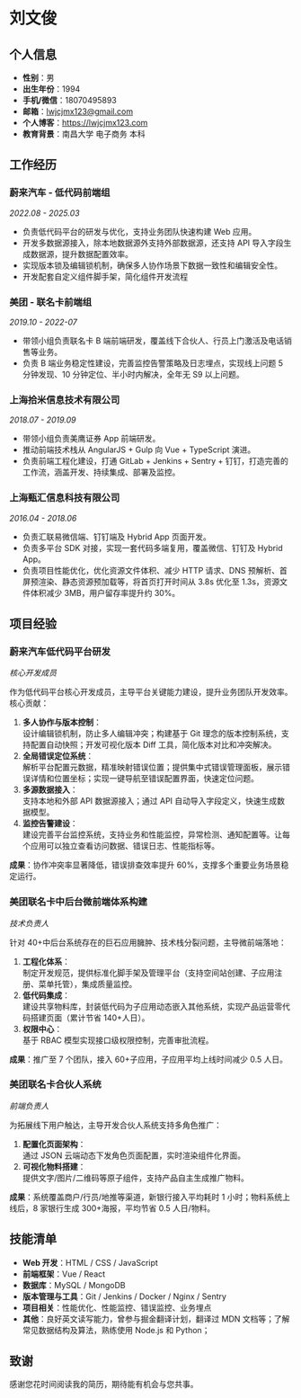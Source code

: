 # 刘文俊

## 个人信息

- **性别**：男
- **出生年份**：1994
- **手机/微信**：18070495893
- **邮箱**：lwjcjmx123@gmail.com
- **个人博客**：https://lwjcjmx123.com
- **教育背景**：南昌大学 电子商务 本科

## 工作经历

### 蔚来汽车 - 低代码前端组

_2022.08 - 2025.03_

- 负责低代码平台的研发与优化，支持业务团队快速构建 Web 应用。
- 开发多数据源接入，除本地数据源外支持外部数据源，还支持 API 导入字段生成数据源，提升数据配置效率。
- 实现版本锁及编辑锁机制，确保多人协作场景下数据一致性和编辑安全性。
- 开发配套自定义组件脚手架，简化组件开发流程

### 美团 - 联名卡前端组

_2019.10 - 2022-07_

- 带领小组负责联名卡 B 端前端研发，覆盖线下合伙人、行员上门激活及电话销售等业务。
- 负责 B 端业务稳定性建设，完善监控告警策略及日志埋点，实现线上问题 5 分钟发现、10 分钟定位、半小时内解决，全年无 S9 以上问题。

### 上海拾米信息技术有限公司

_2018.07 - 2019.09_

- 带领小组负责美鹰证券 App 前端研发。
- 推动前端技术栈从 AngularJS + Gulp 向 Vue + TypeScript 演进。
- 负责前端工程化建设，打通 GitLab + Jenkins + Sentry + 钉钉，打造完善的工作流，涵盖开发、持续集成、部署及监控。

### 上海甄汇信息科技有限公司

_2016.04 - 2018.06_

- 负责汇联易微信端、钉钉端及 Hybrid App 页面开发。
- 负责多平台 SDK 对接，实现一套代码多端复用，覆盖微信、钉钉及 Hybrid App。
- 负责项目性能优化，优化资源文件体积、减少 HTTP 请求、DNS 预解析、首屏预渲染、静态资源预加载等，将首页打开时间从 3.8s 优化至 1.3s，资源文件体积减少 3MB，用户留存率提升约 30%。

## 项目经验

### 蔚来汽车低代码平台研发

_核心开发成员_

作为低代码平台核心开发成员，主导平台关键能力建设，提升业务团队开发效率。核心贡献：

1. **多人协作与版本控制**：  
   设计编辑锁机制，防止多人编辑冲突；构建基于 Git 理念的版本控制系统，支持配置自动快照；开发可视化版本 Diff 工具，简化版本对比和冲突解决。
2. **全局错误定位系统**：  
   解析平台配置元数据，精准映射错误位置；提供集中式错误管理面板，展示错误详情和位置坐标；实现一键导航至错误配置界面，快速定位问题。
3. **多源数据接入**：  
   支持本地和外部 API 数据源接入；通过 API 自动导入字段定义，快速生成数据模型。
4. **监控告警建设**：  
 建设完善平台监控系统，支持业务和性能监控，异常检测、通知配置等。让每个应用可以独立查看访问数据、错误日志、性能指标等。
<!-- 分隔符 -->

**成果**：协作冲突率显著降低，错误排查效率提升 60%，支撑多个重要业务场景稳定运行。

### 美团联名卡中后台微前端体系构建

_技术负责人_

针对 40+中后台系统存在的巨石应用臃肿、技术栈分裂问题，主导微前端落地：

1. **工程化体系**：  
   制定开发规范，提供标准化脚手架及管理平台（支持空间站创建、子应用注册、菜单托管），集成质量监控。
2. **低代码集成**：  
   建设共享物料库，封装低代码为子应用动态嵌入其他系统，实现产品运营零代码搭建页面（累计节省 140+人日）。
3. **权限中心**：  
   基于 RBAC 模型实现接口级权限控制，完善审批流程。

<!-- 分隔符 -->

**成果**：推广至 7 个团队，接入 60+子应用，子应用平均上线时间减少 0.5 人日。

### 美团联名卡合伙人系统

_前端负责人_

为拓展线下用户触达，主导开发合伙人系统支持多角色推广：

1. **配置化页面架构**：  
   通过 JSON 云端动态下发角色页面配置，实时渲染组件化界面。
2. **可视化物料搭建**：  
   提供文字/图片/二维码等原子组件，支持产品自主生成推广物料。

<!-- 分隔符 -->

**成果**：系统覆盖商户/行员/地推等渠道，新银行接入平均耗时 1 小时；物料系统上线后，8 家银行生成 300+海报，平均节省 0.5 人日/物料。

## 技能清单

- **Web 开发**：HTML / CSS / JavaScript
- **前端框架**：Vue / React
- **数据库**：MySQL / MongoDB
- **版本管理与工具**：Git / Jenkins / Docker / Nginx / Sentry
- **项目相关**：性能优化、性能监控、错误监控、业务埋点
- **其他**：良好英文读写能力，曾参与掘金翻译计划，翻译过 MDN 文档等；了解常见数据结构及算法，熟练使用 Node.js 和 Python；

## 致谢

感谢您花时间阅读我的简历，期待能有机会与您共事。

